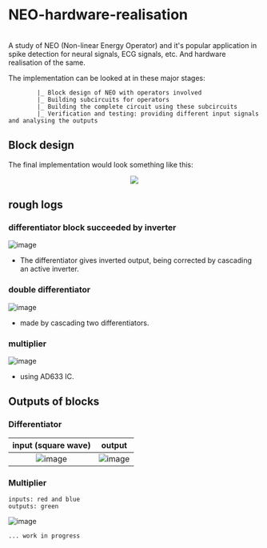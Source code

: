 # NEO-hardware-realisation
<br>
A study of NEO (Non-linear Energy Operator) and it's popular application in spike detection for neural signals, ECG signals, etc. And hardware realisation of the same.

The implementation can be looked at in these major stages:
```
        |_ Block design of NEO with operators involved 
        |_ Building subcircuits for operators
        |_ Building the complete circuit using these subcircuits
        |_ Verification and testing: providing different input signals and analysing the outputs
```     

## Block design

The final implementation would look something like this:
<br>
<p align = "center">
<img src = "https://user-images.githubusercontent.com/94699627/230158598-6b008fff-e858-4c7f-ba47-46273134c185.jpg">
</p>

## rough logs

### differentiator block succeeded by inverter
![image](https://user-images.githubusercontent.com/94699627/230831451-1d918f86-24fa-4e5a-bbeb-3f52bcaaa068.png)

- The differentiator gives inverted output, being corrected by cascading an active inverter.

### double differentiator
![image](https://user-images.githubusercontent.com/94699627/230831511-6e8e4771-2d05-40df-9666-1b74ea0cfce5.png)
- made by cascading two differentiators.

### multiplier
![image](https://user-images.githubusercontent.com/94699627/230831649-dd998096-bda9-4e2f-962a-30b93339a646.png)

- using AD633 IC.

## Outputs of blocks

### Differentiator

input (square wave)        |  output 
:-------------------------:|:-------------------------:
![image](https://user-images.githubusercontent.com/94699627/230908579-9bcff140-90fc-4813-b82f-43208d96df50.png) | ![image](https://user-images.githubusercontent.com/94699627/230908428-91520685-4134-41f5-a752-7d0c16ae6bc7.png)

### Multiplier
```
inputs: red and blue
outputs: green
```
![image](https://user-images.githubusercontent.com/94699627/230910563-63c64e86-b0a9-40f4-9c2a-eec9ddd5fc0d.png) 


`... work in progress`

